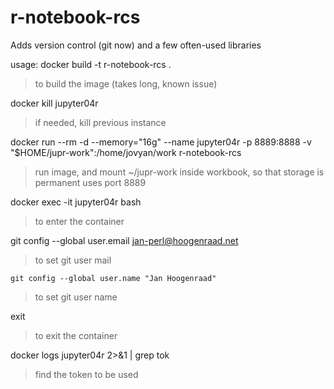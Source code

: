 # r-notebook-rcs
Adds version control (git now) and a few often-used libraries

usage:
  docker build -t r-notebook-rcs .
> to build the image (takes long, known issue)

  docker kill jupyter04r
> if needed, kill previous instance

  docker run --rm -d  --memory="16g" --name jupyter04r -p 8889:8888 -v "$HOME/jupr-work":/home/jovyan/work r-notebook-rcs
> run image, and mount ~/jupr-work inside workbook, so that storage is permanent
> uses port 8889

 docker exec -it jupyter04r bash
> to enter the container

   git config --global user.email jan-perl@hoogenraad.net
> to set git user mail

    git config --global user.name "Jan Hoogenraad"
> to set git user name

  exit
> to exit the container

  docker logs jupyter04r 2>&1 | grep tok
> find the token to be used

